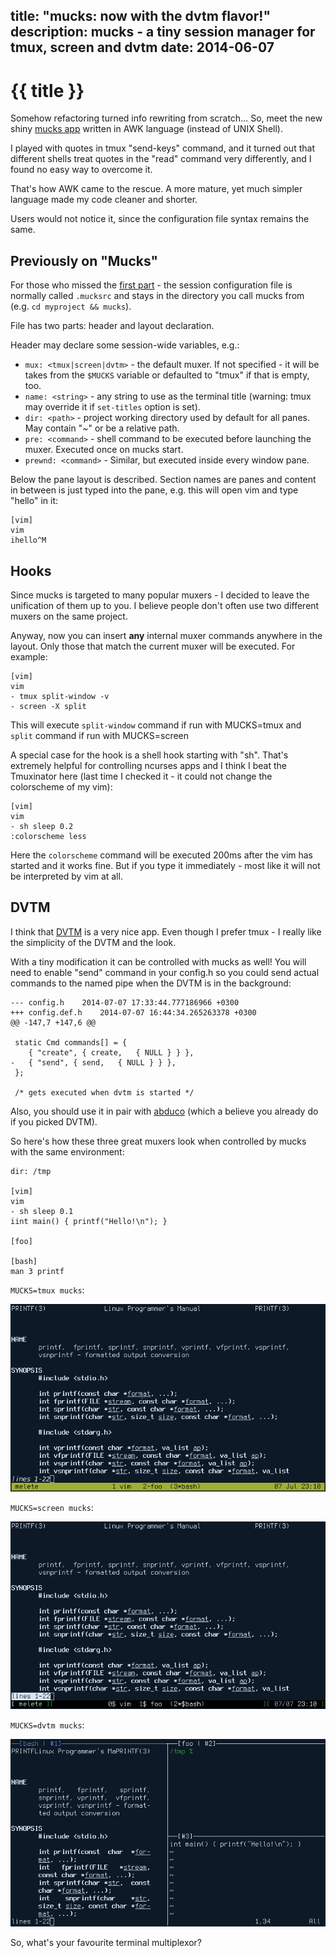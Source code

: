title: "mucks: now with the dvtm flavor!"
description: mucks - a tiny session manager for tmux, screen and dvtm
date: 2014-06-07
---
# {{ title }}

Somehow refactoring turned info rewriting from scratch... So, meet the new
shiny [mucks app](https://github.com/zserge/mucks) written in AWK language
(instead of UNIX Shell).

I played with quotes in tmux "send-keys" command, and it turned out that
different shells treat quotes in the "read" command very differently, and I found
no easy way to overcome it.

That's how AWK came to the rescue. A more mature, yet much simpler language
made my code cleaner and shorter.

Users would not notice it, since the configuration file syntax remains the
same.

## Previously on "Mucks"

For those who missed the [first part](http://zserge.com/blog/mucks.html) - the
session configuration file is normally called `.mucksrc` and stays in the
directory you call mucks from (e.g. `cd myproject && mucks`).

File has two parts: header and layout declaration.

Header may declare some session-wide variables, e.g.:

* `mux: <tmux|screen|dvtm>` - the default muxer. If not specified - it will be
	takes from the `$MUCKS` variable or defaulted to "tmux" if that is empty,
	too.
* `name: <string>` - any string to use as the terminal title (warning: tmux may override it if `set-titles` option is set).
* `dir: <path>` - project working directory used by default for all panes. May contain "~" or be a relative path.
* `pre: <command>` - shell command to be executed before launching the muxer. Executed once on mucks start.
* `prewnd: <command>` - Similar, but executed inside every window pane.

Below the pane layout is described. Section names are panes and content in
between is just typed into the pane, e.g. this will open vim and type "hello"
in it:

	[vim]
	vim
	ihello^M

## Hooks

Since mucks is targeted to many popular muxers - I decided to leave the
unification of them up to you. I believe people don't often use two different
muxers on the same project.

Anyway, now you can insert **any** internal muxer commands anywhere in the
layout. Only those that match the current muxer will be executed. For example:

	[vim]
	vim
	- tmux split-window -v
	- screen -X split

This will execute `split-window` command if run with MUCKS=tmux and `split`
command if run with MUCKS=screen

A special case for the hook is a shell hook starting with "sh". That's
extremely helpful for controlling ncurses apps and I think I beat the
Tmuxinator here (last time I checked it - it could not change the colorscheme of my vim):

	[vim]
	vim
	- sh sleep 0.2
	:colorscheme less

Here the `colorscheme` command will be executed 200ms after the vim has
started and it works fine. But if you type it immediately - most like it will
not be interpreted by vim at all.

## DVTM

I think that [DVTM](http://www.brain-dump.org/projects/dvtm/) is a very nice app. Even
though I prefer tmux - I really like the simplicity of the DVTM and the look.

With a tiny modification it can be controlled with mucks as well! You will need
to enable "send" command in your config.h so you could send actual commands to
the named pipe when the DVTM is in the background:

	--- config.h	2014-07-07 17:33:44.777186966 +0300
	+++ config.def.h	2014-07-07 16:44:34.265263378 +0300
	@@ -147,7 +147,6 @@
	 
	 static Cmd commands[] = {
		{ "create", { create,	{ NULL } } },
	-	{ "send", { send,	{ NULL } } },
	 };
	 
	 /* gets executed when dvtm is started */

Also, you should use it in pair with
[abduco](http://www.brain-dump.org/projects/abduco/) (which a believe you already do
if you picked DVTM).

So here's how these three great muxers look when controlled by mucks with the same environment:

	dir: /tmp

	[vim]
	vim
	- sh sleep 0.1
	iint main() { printf("Hello!\n"); }
																		 
	[foo]

	[bash]
	man 3 printf

`MUCKS=tmux mucks`:

![Tmux](/images/mucks3.png)

`MUCKS=screen mucks`:

![Screen](/images/mucks4.png)

`MUCKS=dvtm mucks`:

![DVTM](/images/mucks5.png)

So, what's your favourite terminal multiplexor?





